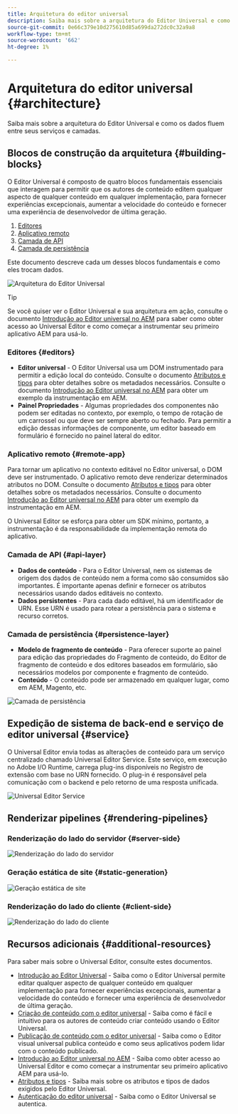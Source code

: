 ```yaml
---
title: Arquitetura do editor universal
description: Saiba mais sobre a arquitetura do Editor Universal e como os dados fluem entre seus serviços e camadas.
source-git-commit: 0e66c379e10d275610d85a699da272dc0c32a9a8
workflow-type: tm+mt
source-wordcount: '662'
ht-degree: 1%

---
```



# Arquitetura do editor universal {#architecture}

Saiba mais sobre a arquitetura do Editor Universal e como os dados fluem entre seus serviços e camadas.

## Blocos de construção da arquitetura {#building-blocks}

O Editor Universal é composto de quatro blocos fundamentais essenciais que interagem para permitir que os autores de conteúdo editem qualquer aspecto de qualquer conteúdo em qualquer implementação, para fornecer experiências excepcionais, aumentar a velocidade do conteúdo e fornecer uma experiência de desenvolvedor de última geração.

1. [Editores](#editors)
1. [Aplicativo remoto](#remote-app)
1. [Camada de API](#api-layer)
1. [Camada de persistência](#persistence-layer)

Este documento descreve cada um desses blocos fundamentais e como eles trocam dados.

![Arquitetura do Editor Universal](assets/architecture.png)

>[!TIP]
>
>Se você quiser ver o Editor Universal e sua arquitetura em ação, consulte o documento [Introdução ao Editor universal no AEM](getting-started.md) para saber como obter acesso ao Universal Editor e como começar a instrumentar seu primeiro aplicativo AEM para usá-lo.

### Editores {#editors}

* **Editor universal** - O Editor Universal usa um DOM instrumentado para permitir a edição local do conteúdo. Consulte o documento [Atributos e tipos](attributes-types.md) para obter detalhes sobre os metadados necessários. Consulte o documento [Introdução ao Editor universal no AEM](getting-started.md) para obter um exemplo da instrumentação em AEM.
* **Painel Propriedades** - Algumas propriedades dos componentes não podem ser editadas no contexto, por exemplo, o tempo de rotação de um carrossel ou que deve ser sempre aberto ou fechado. Para permitir a edição dessas informações de componente, um editor baseado em formulário é fornecido no painel lateral do editor.

### Aplicativo remoto {#remote-app}

Para tornar um aplicativo no contexto editável no Editor universal, o DOM deve ser instrumentado. O aplicativo remoto deve renderizar determinados atributos no DOM. Consulte o documento [Atributos e tipos](attributes-types.md) para obter detalhes sobre os metadados necessários. Consulte o documento [Introdução ao Editor universal no AEM](getting-started.md) para obter um exemplo da instrumentação em AEM.

O Universal Editor se esforça para obter um SDK mínimo, portanto, a instrumentação é da responsabilidade da implementação remota do aplicativo.

### Camada de API {#api-layer}

* **Dados de conteúdo** - Para o Editor Universal, nem os sistemas de origem dos dados de conteúdo nem a forma como são consumidos são importantes. É importante apenas definir e fornecer os atributos necessários usando dados editáveis no contexto.
* **Dados persistentes** - Para cada dado editável, há um identificador de URN. Esse URN é usado para rotear a persistência para o sistema e recurso corretos.

### Camada de persistência {#persistence-layer}

* **Modelo de fragmento de conteúdo** - Para oferecer suporte ao painel para edição das propriedades do Fragmento de conteúdo, do Editor de fragmento de conteúdo e dos editores baseados em formulário, são necessários modelos por componente e fragmento de conteúdo.
* **Conteúdo** - O conteúdo pode ser armazenado em qualquer lugar, como em AEM, Magento, etc.

![Camada de persistência](assets/persistence-layer.png)

## Expedição de sistema de back-end e serviço de editor universal {#service}

O Universal Editor envia todas as alterações de conteúdo para um serviço centralizado chamado Universal Editor Service. Este serviço, em execução no Adobe I/O Runtime, carrega plug-ins disponíveis no Registro de extensão com base no URN fornecido. O plug-in é responsável pela comunicação com o backend e pelo retorno de uma resposta unificada.

![Universal Editor Service](assets/universal-editor-service.png)

## Renderizar pipelines {#rendering-pipelines}

### Renderização do lado do servidor {#server-side}

![Renderização do lado do servidor](assets/server-side.png)

### Geração estática de site {#static-generation}

![Geração estática de site](assets/static-generation.png)

### Renderização do lado do cliente {#client-side}

![Renderização do lado do cliente](assets/client-side.png)

## Recursos adicionais {#additional-resources}

Para saber mais sobre o Universal Editor, consulte estes documentos.

* [Introdução ao Editor Universal](introduction.md) - Saiba como o Editor Universal permite editar qualquer aspecto de qualquer conteúdo em qualquer implementação para fornecer experiências excepcionais, aumentar a velocidade do conteúdo e fornecer uma experiência de desenvolvedor de última geração.
* [Criação de conteúdo com o editor universal](authoring.md) - Saiba como é fácil e intuitivo para os autores de conteúdo criar conteúdo usando o Editor Universal.
* [Publicação de conteúdo com o editor universal](publishing.md) - Saiba como o Editor visual universal publica conteúdo e como seus aplicativos podem lidar com o conteúdo publicado.
* [Introdução ao Editor universal no AEM](getting-started.md) - Saiba como obter acesso ao Universal Editor e como começar a instrumentar seu primeiro aplicativo AEM para usá-lo.
* [Atributos e tipos](attributes-types.md) - Saiba mais sobre os atributos e tipos de dados exigidos pelo Editor Universal.
* [Autenticação do editor universal](authentication.md) - Saiba como o Editor Universal se autentica.
